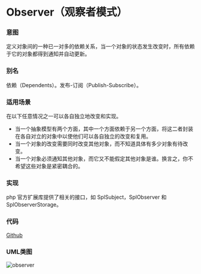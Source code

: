 # Observer（观察者模式）

### 意图
定义对象间的一种已一对多的依赖关系，当一个对象的状态发生改变时，所有依赖于它的对象都得到通知并自动更新。

### 别名
依赖（Dependents）。发布-订阅（Publish-Subscribe）。

### 适用场景
在以下任意情况之一可以各自独立地改变和实现。
* 当一个抽象模型有两个方面，其中一个方面依赖于另一个方面，将这二者封装在各自对立的对象中以使他们可以各自独立的改变和复用。
* 当一个对象的改变需要同时改变其他对象，而不知道具体有多少对象有待改变。
* 当一个对象必须通知其他对象，而它又不能假定其他对象是谁。换言之，你不希望这些对象是紧密耦合的。

### 实现
php 官方扩展库提供了相关的接口，如 SplSubject，SplObserver 和 SplObserverStorage。

### 代码
[Github](https://github.com/alitain/design-pattern/tree/master/src/Behavioral/Observer)

### UML类图
![observer](http://static.alitain.tech/dp_observer.png)